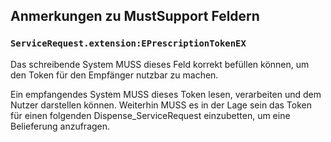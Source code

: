 ## Anmerkungen zu MustSupport Feldern

### `ServiceRequest.extension:EPrescriptionTokenEX`

Das schreibende System MUSS dieses Feld korrekt befüllen können, um den Token für den Empfänger nutzbar zu machen.

Ein empfangendes System MUSS dieses Token lesen, verarbeiten und dem Nutzer darstellen können. Weiterhin MUSS es in der Lage sein das Token für einen folgenden Dispense_ServiceRequest einzubetten, um eine Belieferung anzufragen.